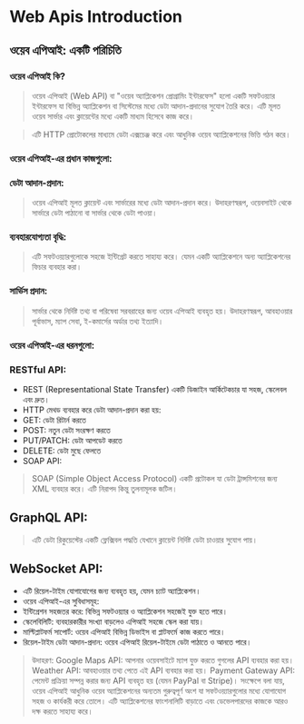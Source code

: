 # Web Apis Introduction 

## ওয়েব এপিআই: একটি পরিচিতি

### ওয়েব এপিআই কি?
> ওয়েব এপিআই (Web API) বা "ওয়েব অ্যাপ্লিকেশন প্রোগ্রামিং ইন্টারফেস" হলো একটি সফটওয়্যার ইন্টারফেস যা বিভিন্ন অ্যাপ্লিকেশন বা সিস্টেমের মধ্যে ডেটা আদান-প্রদানের সুযোগ তৈরি করে। এটি মূলত ওয়েব সার্ভার এবং ক্লায়েন্টের মধ্যে একটি মাধ্যম হিসেবে কাজ করে।

> এটি HTTP প্রোটোকলের মাধ্যমে ডেটা এক্সচেঞ্জ করে এবং আধুনিক ওয়েব অ্যাপ্লিকেশনের ভিত্তি গঠন করে।

### ওয়েব এপিআই-এর প্রধান কাজগুলো:
### ডেটা আদান-প্রদান:
>ওয়েব এপিআই মূলত ক্লায়েন্ট এবং সার্ভারের মধ্যে ডেটা আদান-প্রদান করে। উদাহরণস্বরূপ, ওয়েবসাইট থেকে সার্ভারে ডেটা পাঠানো বা সার্ভার থেকে ডেটা পাওয়া।

### ব্যবহারযোগ্যতা বৃদ্ধি:
> এটি সফটওয়্যারগুলোকে সহজে ইন্টিগ্রেট করতে সাহায্য করে। যেমন একটি অ্যাপ্লিকেশনে অন্য অ্যাপ্লিকেশনের ফিচার ব্যবহার করা।

### সার্ভিস প্রদান:
> সার্ভার থেকে নির্দিষ্ট তথ্য বা পরিষেবা সরবরাহের জন্য ওয়েব এপিআই ব্যবহৃত হয়। উদাহরণস্বরূপ, আবহাওয়ার পূর্বাভাস, ম্যাপ সেবা, ই-কমার্সের অর্ডার তথ্য ইত্যাদি।

### ওয়েব এপিআই-এর ধরনগুলো:
### RESTful API:

- REST (Representational State Transfer) একটি ডিজাইন আর্কিটেকচার যা সহজ, স্কেলেবল এবং দ্রুত।
- HTTP মেথড ব্যবহার করে ডেটা আদান-প্রদান করা হয়:
- GET: ডেটা রিটার্ন করতে
- POST: নতুন ডেটা সংরক্ষণ করতে
- PUT/PATCH: ডেটা আপডেট করতে
- DELETE: ডেটা মুছে ফেলতে
- SOAP API:

> SOAP (Simple Object Access Protocol) একটি প্রটোকল যা ডেটা ট্রান্সমিশনের জন্য XML ব্যবহার করে। এটি নিরাপদ কিন্তু তুলনামূলক জটিল।

## GraphQL API:

> এটি ডেটা রিকুয়েস্টের একটি ফ্লেক্সিবল পদ্ধতি যেখানে ক্লায়েন্ট নির্দিষ্ট ডেটা চাওয়ার সুযোগ পায়।
## WebSocket API:

- এটি রিয়েল-টাইম যোগাযোগের জন্য ব্যবহৃত হয়, যেমন চ্যাট অ্যাপ্লিকেশন।
- ওয়েব এপিআই-এর সুবিধাসমূহ:
- ইন্টিগ্রেশন সহজতর করে: বিভিন্ন সফটওয়্যার ও অ্যাপ্লিকেশন সহজেই যুক্ত হতে পারে।
- স্কেলেবিলিটি: ব্যবহারকারীর সংখ্যা বাড়লেও এপিআই সহজে স্কেল করা যায়।
- মাল্টিপ্লাটফর্ম সাপোর্ট: ওয়েব এপিআই বিভিন্ন ডিভাইস বা প্লাটফর্মে কাজ করতে পারে।
- রিয়েল-টাইম ডেটা আদান-প্রদান: ওয়েব এপিআই রিয়েল-টাইমে ডেটা পাঠাতে ও আনতে পারে।

>উদাহরণ:
> Google Maps API: আপনার ওয়েবসাইটে ম্যাপ যুক্ত করতে গুগলের API ব্যবহার করা হয়।
> Weather API: আবহাওয়ার তথ্য পেতে এই API ব্যবহার করা হয়।
> Payment Gateway API: পেমেন্ট প্রক্রিয়া সম্পন্ন করার জন্য API ব্যবহৃত হয় (যেমন PayPal বা Stripe)।
> সংক্ষেপে বলা যায়, ওয়েব এপিআই আধুনিক ওয়েব অ্যাপ্লিকেশনের অন্যতম গুরুত্বপূর্ণ অংশ যা সফটওয়্যারগুলোর মধ্যে যোগাযোগ সহজ ও কার্যকরী করে তোলে। এটি অ্যাপ্লিকেশনের ফাংশনালিটি বাড়াতে এবং ডেভেলপারদের কাজকে আরও দক্ষ করতে সাহায্য করে।